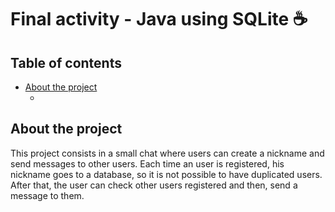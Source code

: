 # Final activity - Java using SQLite ☕

## Table of contents
- [About the project]()
  - []()
 


## About the project 


This project consists in a small chat where users can create a nickname and send messages to other users. Each time an user is registered, his nickname goes to a database, so it is not possible to have duplicated users. After that, the user can check other users registered and then, send a message to them. 

